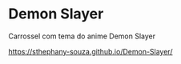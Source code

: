 # Demon Slayer
Carrossel com tema do anime Demon Slayer

https://sthephany-souza.github.io/Demon-Slayer/
